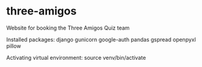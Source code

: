 # three-amigos
Website for booking the Three Amigos Quiz team

Installed packages:
django
gunicorn
google-auth
pandas
gspread
openpyxl
pillow

Activating virtual environment:
source venv/bin/activate